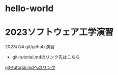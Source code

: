 # hello-world
# 2023ソフトウェア工学演習
2023/7/4
git/github 演習

- git-tutorial.mdのリンク先はこちら

[git-tutorial.mdへのリンク](https://github.com/ryuta-n/hello-world/blob/main/git-tutorial.md)